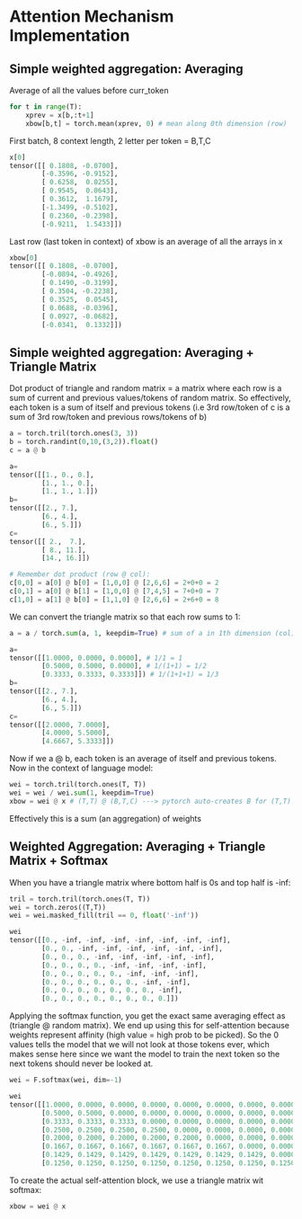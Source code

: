 
# Attention Mechanism Implementation

## Simple weighted aggregation: Averaging
Average of all the values before curr_token
```python
for t in range(T):
    xprev = x[b,:t+1] 
    xbow[b,t] = torch.mean(xprev, 0) # mean along 0th dimension (row)
```

First batch, 8 context length, 2 letter per token = B,T,C
```python
x[0] 
tensor([[ 0.1808, -0.0700],
        [-0.3596, -0.9152],
        [ 0.6258,  0.0255],
        [ 0.9545,  0.0643],
        [ 0.3612,  1.1679],
        [-1.3499, -0.5102],
        [ 0.2360, -0.2398],
        [-0.9211,  1.5433]])
```

Last row (last token in context) of xbow is an average of all the arrays in x
```python
xbow[0]
tensor([[ 0.1808, -0.0700],
        [-0.0894, -0.4926],
        [ 0.1490, -0.3199],
        [ 0.3504, -0.2238],
        [ 0.3525,  0.0545],
        [ 0.0688, -0.0396],
        [ 0.0927, -0.0682],
        [-0.0341,  0.1332]])
```

## Simple weighted aggregation: Averaging + Triangle Matrix

Dot product of triangle and random matrix = a matrix where each row is a sum of current and previous values/tokens of random matrix. So effectively, each token is a sum of itself and previous tokens (i.e 3rd row/token of c is a sum of 3rd row/token and previous rows/tokens of b)
```python
a = torch.tril(torch.ones(3, 3))
b = torch.randint(0,10,(3,2)).float()
c = a @ b

a=
tensor([[1., 0., 0.],
        [1., 1., 0.],
        [1., 1., 1.]])
b=
tensor([[2., 7.],
        [6., 4.],
        [6., 5.]])
c=
tensor([[ 2.,  7.],
        [ 8., 11.],
        [14., 16.]])

# Remember dot product (row @ col):
c[0,0] = a[0] @ b[0] = [1,0,0] @ [2,6,6] = 2+0+0 = 2
c[0,1] = a[0] @ b[1] = [1,0,0] @ [7,4,5] = 7+0+0 = 7
c[1,0] = a[1] @ b[0] = [1,1,0] @ [2,6,6] = 2+6+0 = 8
```

We can convert the triangle matrix so that each row sums to 1:

```python
a = a / torch.sum(a, 1, keepdim=True) # sum of a in 1th dimension (col)

a=
tensor([[1.0000, 0.0000, 0.0000], # 1/1 = 1
        [0.5000, 0.5000, 0.0000], # 1/(1+1) = 1/2
        [0.3333, 0.3333, 0.3333]]) # 1/(1+1+1) = 1/3
b=
tensor([[2., 7.],
        [6., 4.],
        [6., 5.]])
c=
tensor([[2.0000, 7.0000],
        [4.0000, 5.5000],
        [4.6667, 5.3333]])
```

Now if we a @ b, each token is an average of itself and previous tokens. Now in the context of language model:

```python
wei = torch.tril(torch.ones(T, T))
wei = wei / wei.sum(1, keepdim=True)
xbow = wei @ x # (T,T) @ (B,T,C) ---> pytorch auto-creates B for (T,T) ---> (B,T,T) @ (B,T,C) ---> (B,T,C)
```

Effectively this is a sum (an aggregation) of weights 

## Weighted Aggregation: Averaging + Triangle Matrix + Softmax

When you have a triangle matrix where bottom half is 0s and top half is -inf:
```python
tril = torch.tril(torch.ones(T, T))
wei = torch.zeros((T,T))
wei = wei.masked_fill(tril == 0, float('-inf'))

wei
tensor([[0., -inf, -inf, -inf, -inf, -inf, -inf, -inf],
        [0., 0., -inf, -inf, -inf, -inf, -inf, -inf],
        [0., 0., 0., -inf, -inf, -inf, -inf, -inf],
        [0., 0., 0., 0., -inf, -inf, -inf, -inf],
        [0., 0., 0., 0., 0., -inf, -inf, -inf],
        [0., 0., 0., 0., 0., 0., -inf, -inf],
        [0., 0., 0., 0., 0., 0., 0., -inf],
        [0., 0., 0., 0., 0., 0., 0., 0.]])
```

Applying the softmax function, you get the exact same averaging effect as (triangle @ random matrix). We end up using this for self-attention because weights represent affinity (high value = high prob to be picked). So the 0 values tells the model that we will not look at those tokens ever, which makes sense here since we want the model to train the next token so the next tokens should never be looked at.
```python
wei = F.softmax(wei, dim=-1)

wei
tensor([[1.0000, 0.0000, 0.0000, 0.0000, 0.0000, 0.0000, 0.0000, 0.0000],
        [0.5000, 0.5000, 0.0000, 0.0000, 0.0000, 0.0000, 0.0000, 0.0000],
        [0.3333, 0.3333, 0.3333, 0.0000, 0.0000, 0.0000, 0.0000, 0.0000],
        [0.2500, 0.2500, 0.2500, 0.2500, 0.0000, 0.0000, 0.0000, 0.0000],
        [0.2000, 0.2000, 0.2000, 0.2000, 0.2000, 0.0000, 0.0000, 0.0000],
        [0.1667, 0.1667, 0.1667, 0.1667, 0.1667, 0.1667, 0.0000, 0.0000],
        [0.1429, 0.1429, 0.1429, 0.1429, 0.1429, 0.1429, 0.1429, 0.0000],
        [0.1250, 0.1250, 0.1250, 0.1250, 0.1250, 0.1250, 0.1250, 0.1250]])
```

To create the actual self-attention block, we use a triangle matrix wit softmax:
```python
xbow = wei @ x
```
